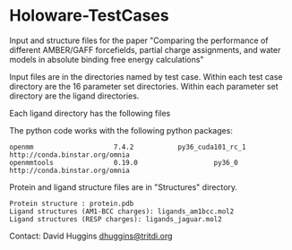 # Holoware-TestCases

Input and structure files for the paper "Comparing the performance of different AMBER/GAFF forcefields, partial charge assignments, and water models in absolute binding free energy calculations"

Input files are in the directories named by test case. Within each test case directory are the 16 parameter set directories. Within each parameter set directory are the ligand directories.

Each ligand directory has the following files

The python code works with the following python packages:

	openmm                    7.4.2           py36_cuda101_rc_1    http://conda.binstar.org/omnia
	openmmtools               0.19.0                   py36_0    http://conda.binstar.org/omnia

Protein and ligand structure files are in "Structures" directory.

	Protein structure : protein.pdb
	Ligand structures (AM1-BCC charges): ligands_am1bcc.mol2
	Ligand structures (RESP charges): ligands_jaguar.mol2

Contact: David Huggins <dhuggins@tritdi.org>
